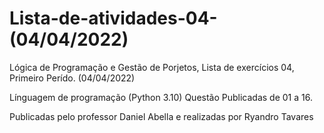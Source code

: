 # Lista-de-atividades-04-(04/04/2022)
Lógica de Programação e Gestão de Porjetos, Lista de exercícios 04, Primeiro Perído. (04/04/2022)

Línguagem de programação (Python 3.10) Questão Publicadas de 01 a 16.

Publicadas pelo professor Daniel Abella e realizadas por Ryandro Tavares
